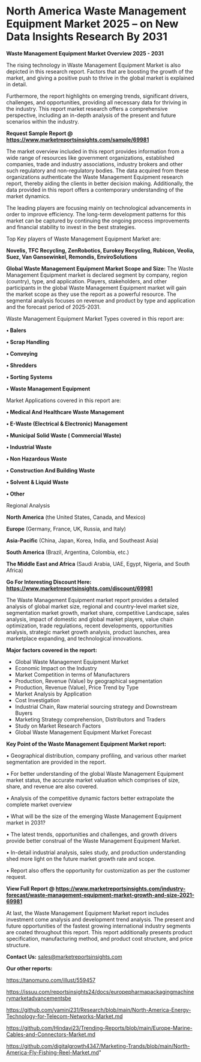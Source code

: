 # North America Waste Management Equipment Market 2025 – on New Data Insights Research By 2031

<Strong> Waste Management Equipment Market Overview 2025 - 2031</strong>

The rising technology in Waste Management Equipment Market is also depicted in this research report. Factors that are boosting the growth of the market, and giving a positive push to thrive in the global market is explained in detail.

Furthermore, the report highlights on emerging trends, significant drivers, challenges, and opportunities, providing all necessary data for thriving in the industry. This report market research offers a comprehensive perspective, including an in-depth analysis of the present and future scenarios within the industry.

<strong>Request Sample Report @ <a href=https://www.marketreportsinsights.com/sample/69981>https://www.marketreportsinsights.com/sample/69981</a></strong>

The market overview included in this report provides information from a wide range of resources like government organizations, established companies, trade and industry associations, industry brokers and other such regulatory and non-regulatory bodies. The data acquired from these organizations authenticate the Waste Management Equipment research report, thereby aiding the clients in better decision making. Additionally, the data provided in this report offers a contemporary understanding of the market dynamics.

The leading players are focusing mainly on technological advancements in order to improve efficiency. The long-term development patterns for this market can be captured by continuing the ongoing process improvements and financial stability to invest in the best strategies.

Top Key players of Waste Management Equipment Market are:

<strong>Novelis, TFC Recycling, ZenRobotics, Eurokey Recycling, Rubicon, Veolia, Suez, Van Gansewinkel, Remondis, EnviroSolutions</strong>

<strong><b>Global Waste Management Equipment Market Scope and Size:</b></strong>
The Waste Management Equipment market is declared segment by company, region (country), type, and application. Players, stakeholders, and other participants in the global Waste Management Equipment market will gain the market scope as they use the report as a powerful resource. The segmental analysis focuses on revenue and product by type and application and the forecast period of 2025-2031.

Waste Management Equipment Market Types covered in this report are:

<strong>• Balers

• Scrap Handling

• Conveying

• Shredders

• Sorting Systems

• Waste Management Equipment</strong>

Market Applications covered in this report are:

<strong>• Medical And Healthcare Waste Management

• E-Waste (Electrical & Electronic) Management

• Municipal Solid Waste ( Commercial Waste)

• Industrial Waste

• Non Hazardous Waste

• Construction And Building Waste

• Solvent & Liquid Waste

• Other</strong> 

Regional Analysis

<strong>North America</strong> (the United States, Canada, and Mexico)

<strong>Europe</strong> (Germany, France, UK, Russia, and Italy)

<strong>Asia-Pacific</strong> (China, Japan, Korea, India, and Southeast Asia)

<strong>South America</strong> (Brazil, Argentina, Colombia, etc.)

<strong>The Middle East and Africa</strong> (Saudi Arabia, UAE, Egypt, Nigeria, and South Africa)

<strong>Go For Interesting Discount Here: <a href=https://www.marketreportsinsights.com/discount/69981>https://www.marketreportsinsights.com/discount/69981</a></strong>

The Waste Management Equipment market report provides a detailed analysis of global market size, regional and country-level market size, segmentation market growth, market share, competitive Landscape, sales analysis, impact of domestic and global market players, value chain optimization, trade regulations, recent developments, opportunities analysis, strategic market growth analysis, product launches, area marketplace expanding, and technological innovations.

<strong><b>Major factors covered in the report:</b></strong>
<ul>
  <li>Global Waste Management Equipment Market </li>
  <li>Economic Impact on the Industry</li>
  <li>Market Competition in terms of Manufacturers</li>
  <li>Production, Revenue (Value) by geographical segmentation</li>
  <li>Production, Revenue (Value), Price Trend by Type</li>
  <li>Market Analysis by Application</li>
  <li>Cost Investigation</li>
  <li>Industrial Chain, Raw material sourcing strategy and Downstream Buyers</li>
  <li>Marketing Strategy comprehension, Distributors and Traders</li>
  <li>Study on Market Research Factors</li>
  <li>Global Waste Management Equipment Market Forecast</li>
</ul>

<strong><b>Key Point of the Waste Management Equipment Market report:</b></strong>

• Geographical distribution, company profiling, and various other market segmentation are provided in the report.

• For better understanding of the global Waste Management Equipment market status, the accurate market valuation which comprises of size, share, and revenue are also covered.

• Analysis of the competitive dynamic factors better extrapolate the complete market overview

• What will be the size of the emerging Waste Management Equipment market in 2031?

• The latest trends, opportunities and challenges, and growth drivers provide better construal of the Waste Management Equipment Market.

• In-detail industrial analysis, sales study, and production understanding shed more light on the future market growth rate and scope.

• Report also offers the opportunity for customization as per the customer request.

<strong><b>View Full Report @ <a href=https://www.marketreportsinsights.com/industry-forecast/waste-management-equipment-market-growth-and-size-2021-69981>https://www.marketreportsinsights.com/industry-forecast/waste-management-equipment-market-growth-and-size-2021-69981</a></b></strong>


At last, the Waste Management Equipment Market report includes investment come analysis and development trend analysis. The present and future opportunities of the fastest growing international industry segments are coated throughout this report. This report additionally presents product specification, manufacturing method, and product cost structure, and price structure.

<strong>Contact Us:</strong>
sales@marketreportsinsights.com

<strong>Our other reports:</strong>

<a href=https://tanomuno.com/illust/559457>https://tanomuno.com/illust/559457</a>

<a href=https://issuu.com/reportsinsights24/docs/europepharmapackagingmachinerymarketadvancementsbe>https://issuu.com/reportsinsights24/docs/europepharmapackagingmachinerymarketadvancementsbe</a>

<a href=https://github.com/yamini231/Research/blob/main/North-America-Energy-Technology-for-Telecom-Networks-Market.md>https://github.com/yamini231/Research/blob/main/North-America-Energy-Technology-for-Telecom-Networks-Market.md</a>

<a href=https://github.com/Hindavi23/Trending-Reports/blob/main/Europe-Marine-Cables-and-Connectors-Market.md>https://github.com/Hindavi23/Trending-Reports/blob/main/Europe-Marine-Cables-and-Connectors-Market.md</a>

<a href=https://github.com/digitalgrowth4347/Marketing-Trands/blob/main/North-America-Fly-Fishing-Reel-Market.md>https://github.com/digitalgrowth4347/Marketing-Trands/blob/main/North-America-Fly-Fishing-Reel-Market.md</a>"
